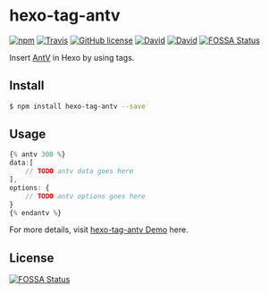 # hexo-tag-antv

[![npm](https://img.shields.io/npm/v/hexo-tag-antv.svg)](https://www.npmjs.com/package/hexo-tag-antv)
[![Travis](https://img.shields.io/travis/wshunli/hexo-tag-antv.svg)](https://travis-ci.org/wshunli/hexo-tag-antv)
[![GitHub license](https://img.shields.io/github/license/wshunli/hexo-tag-antv.svg)](https://github.com/wshunli/hexo-tag-antv)
[![David](https://img.shields.io/david/wshunli/hexo-tag-antv.svg)](https://github.com/wshunli/hexo-tag-antv)
[![David](https://img.shields.io/david/dev/wshunli/hexo-tag-antv.svg)](https://github.com/wshunli/hexo-tag-antv)
[![FOSSA Status](https://app.fossa.io/api/projects/git%2Bgithub.com%2Fwshunli%2Fhexo-tag-antv.svg?type=shield)](https://app.fossa.io/projects/git%2Bgithub.com%2Fwshunli%2Fhexo-tag-antv?ref=badge_shield)

Insert [AntV](https://antv.alipay.com/zh-cn/index.html) in Hexo by using tags.

## Install

``` bash
$ npm install hexo-tag-antv --save
```

## Usage

``` JavaScript
{% antv 300 %}
data:[
    // TODO antv data goes here
],
options: {
    // TODO antv options goes here
}
{% endantv %}
```

For more details, visit [hexo-tag-antv Demo](http://www.wshunli.com/hexo-tag-antv.html) here.

## License
[![FOSSA Status](https://app.fossa.io/api/projects/git%2Bgithub.com%2Fwshunli%2Fhexo-tag-antv.svg?type=large)](https://app.fossa.io/projects/git%2Bgithub.com%2Fwshunli%2Fhexo-tag-antv?ref=badge_large)